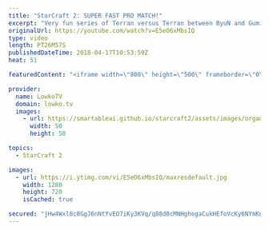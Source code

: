 ```yaml
---
title: "StarCraft 2: SUPER FAST PRO MATCH!"
excerpt: "Very fun series of Terran versus Terran between ByuN and Gumiho. Subscribe for more videos: http://lowko.tv/youtube Professionals cheesing: https://goo.gl/APqMmJ  This is a best-of-3 series of professional StarCraft 2 between two South Korean Terran players. Both are some of the best in their respective"
originalUrl: https://youtube.com/watch?v=E5eO6xMbsIQ
type: video
length: PT26M57S
publishedDateTime: 2018-04-17T10:53:59Z
heat: 51

featuredContent: "<iframe width=\"800\" height=\"500\" frameborder=\"0\" src=\"https://www.youtube.com/embed/E5eO6xMbsIQ\" allow=\"accelerometer; autoplay; encrypted-media; gyroscope; picture-in-picture\" allowfullscreen></iframe>"

provider:
  name: LowkoTV
  domain: lowko.tv
  images:
    - url: https://smartableai.github.io/starcraft2/assets/images/organizations/lowko.tv-50x50.jpg
      width: 50
      height: 50

topics:
  - StarCraft 2

images:
  - url: https://i.ytimg.com/vi/E5eO6xMbsIQ/maxresdefault.jpg
    width: 1280
    height: 720
    isCached: true

secured: "jHw4Wxl8c8GgJ6nNtYvEO7iKy3KVq/q88d0cMNHghegaCukHEfoVcKy6NYmKnodJ9/5hEfzGo1ypNh2nDsWtkf3hMvZf9CjTMZG2mWn5lD9gMgBWR0kY1+6aMN0M/t+V4y/RDN6IK8tZPrB0GghA5tRxUxS0tF5QtUZBkZpbnOQFUmHU4lLiagsSXFTMXeS1QaIfTVDBXT/8+C5FHJskKhjjomNoB2jYyvSE0MdfrWnxeloPa8wQ9UrlarG8m3l/IBQMz9bJu6VEogEZQl4QrWjxUHurEhHuKwmQ+UirZqJ4GNVud8enfWXsYXtcAaPlnr6LJKQg/dnY6BYQSgKtZzIaCXjCaAoclMAAt9yVQlBP8GEGoA+QwS0HIfP4ilXowbt9ARFpLDCo2zOGZkvQT+eKED7sPKFwc4dK4Jm26x8=;qJLItJeuRWe4Du2jCnlpQg=="
---
```


